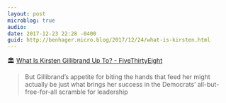 ```yaml
---
layout: post
microblog: true
audio: 
date: 2017-12-23 22:28 -0400
guid: http://benhager.micro.blog/2017/12/24/what-is-kirsten.html
---
```

🏛 [What Is Kirsten Gillibrand Up To? - FiveThirtyEight](https://fivethirtyeight.com/features/what-is-kirsten-gillibrand-up-to/)

> But Gillibrand’s appetite for biting the hands that feed her might actually be just what brings her success in the Democrats’ all-but-free-for-all scramble for leadership
